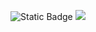 ![Static Badge](https://img.shields.io/badge/vladrnd61-blue?style=for-the-badge&logo=telegram)
<a href="https://t.me/VladRND61"><img src="https://img.shields.io/badge/vladrnd61-blue?style=for-the-badge&logo=telegram"/></a>


